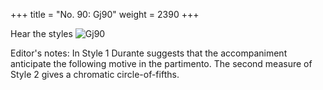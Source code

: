 +++
title = "No. 90: Gj90"
weight = 2390
+++

Hear the styles
![Gj90](/img/090DurDimM.jpg)

Editor's notes: In Style 1 Durante suggests that the accompaniment anticipate the following motive in the partimento. The second measure of Style 2 gives a chromatic circle-of-fifths.
